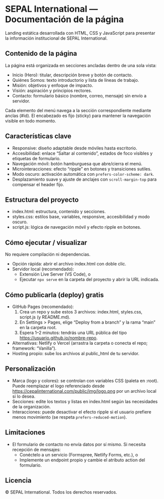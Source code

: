 # SEPAL International — Documentación de la página

Landing estática desarrollada con HTML, CSS y JavaScript para presentar la información institucional de SEPAL International.

## Contenido de la página
La página está organizada en secciones ancladas dentro de una sola vista:
- Inicio (Hero): titular, descripción breve y botón de contacto.
- Quiénes Somos: texto introductorio y lista de líneas de trabajo.
- Misión: objetivos y enfoque de impacto.
- Visión: aspiración y principios rectores.
- Contacto: formulario básico (nombre, correo, mensaje) sin envío a servidor.

Cada elemento del menú navega a la sección correspondiente mediante anclas (#id). El encabezado es fijo (sticky) para mantener la navegación visible en todo momento.

## Características clave
- Responsive: diseño adaptable desde móviles hasta escritorio.
- Accesibilidad: enlace “Saltar al contenido”, estados de foco visibles y etiquetas de formulario.
- Navegación móvil: botón hamburguesa que abre/cierra el menú.
- Microinteracciones: efecto “ripple” en botones y transiciones sutiles.
- Modo oscuro: activación automática con `prefers-color-scheme: dark`.
- Desplazamiento suave y ajuste de anclajes con `scroll-margin-top` para compensar el header fijo.

## Estructura del proyecto
- index.html: estructura, contenido y secciones.
- styles.css: estilos base, variables, responsive, accesibilidad y modo oscuro.
- script.js: lógica de navegación móvil y efecto ripple en botones.

## Cómo ejecutar / visualizar
No requiere compilación ni dependencias.
- Opción rápida: abrir el archivo index.html con doble clic.
- Servidor local (recomendado):
  - Extensión Live Server (VS Code), o
  - Ejecutar `npx serve` en la carpeta del proyecto y abrir la URL indicada.

## Cómo publicarla (deploy) gratis
- GitHub Pages (recomendado):
  1) Crea un repo y sube estos 3 archivos: index.html, styles.css, script.js (y README.md).
  2) En Settings > Pages, elige “Deploy from a branch” y la rama “main” en la carpeta root.
  3) Espera 1–2 minutos: tendrás una URL pública del tipo https://usuario.github.io/nombre-repo.
- Alternativas: Netlify o Vercel (arrastra la carpeta o conecta el repo; framework: “Vanilla”).
- Hosting propio: sube los archivos al public_html de tu servidor.

## Personalización
- Marca (logo y colores): se controlan con variables CSS (paleta en :root). Puede reemplazar el logo referenciado desde https://cepalinternational.com/public/img/logo.png por un archivo local si lo desea.
- Secciones: edite los textos y listas en index.html según las necesidades de la organización.
- Interacciones: puede desactivar el efecto ripple si el usuario prefiere menos movimiento (se respeta `prefers-reduced-motion`).

## Limitaciones
- El formulario de contacto no envía datos por sí mismo. Si necesita recepción de mensajes:
  - Conéctelo a un servicio (Formspree, Netlify Forms, etc.), o
  - Implemente un endpoint propio y cambie el atributo action del formulario.

## Licencia
© SEPAL International. Todos los derechos reservados.
